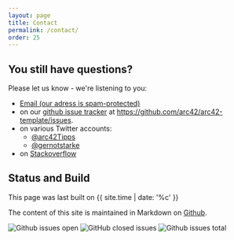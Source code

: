 ```yaml
---
layout: page
title: Contact
permalink: /contact/
order: 25
---
```


## You still have questions?

Please let us know - we're listening to you:


* <a href="xmxaxixlxtxo:ixnxfxox@xaxrxcx4x2x.xdxex" onmouseover="this.href=this.href.replace(/x/g,'');"><i class="fa fa-fw fa-envelope"></i>Email (our adress is spam-protected)</a>
* on our [<i class="fab fa-fw fa-github"></i>github issue tracker](https://github.com/arc42/arc42-template/issues) at https://github.com/arc42/arc42-template/issues.
* on various Twitter accounts:
  * [<i class="fab fa-fw fa-twitter"></i>@arc42Tipps](https://twitter.com/arc42Tipps)
  * [<i class="fab fa-fw fa-twitter"></i>@gernotstarke](https://twitter.com/gernotstarke)
* on [<i class="fab fa-fw fa-stack-overflow"></i>Stackoverflow](https://stackoverflow.com/questions/tagged/arc42)


## Status and Build

This page was last built on {{ site.time | date: '%c' }}


The content of this site is maintained in Markdown on [Github](https://github.com/arc42/docs.arc42.org-site).

![Github issues open](https://badgen.net/github/open-issues/arc42/docs.arc42.org-site)
![GitHub closed issues](https://img.shields.io/github/issues-closed/arc42/docs.arc42.org-site)
![Github issues total](https://badgen.net/github/issues/arc42/docs.arc42.org-site)

